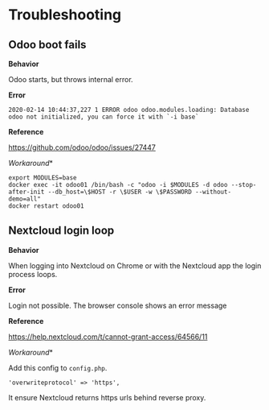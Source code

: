 # Troubleshooting

## Odoo boot fails

**Behavior**

Odoo starts, but throws internal error.

**Error**

```
2020-02-14 10:44:37,227 1 ERROR odoo odoo.modules.loading: Database odoo not initialized, you can force it with `-i base` 
```

**Reference**

https://github.com/odoo/odoo/issues/27447

*Workaround**

```
export MODULES=base
docker exec -it odoo01 /bin/bash -c "odoo -i $MODULES -d odoo --stop-after-init --db_host=\$HOST -r \$USER -w \$PASSWORD --without-demo=all"
docker restart odoo01
```

## Nextcloud login loop

**Behavior**

When logging into Nextcloud on Chrome or with the Nextcloud app the login process loops.

**Error**

Login not possible. The browser console shows an error message

**Reference**

https://help.nextcloud.com/t/cannot-grant-access/64566/11

*Workaround**

Add this config to `config.php`.

```
'overwriteprotocol' => 'https',
```

It ensure Nextcloud returns https urls behind reverse proxy.